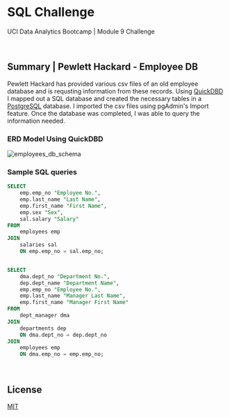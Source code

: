 # SQL Challenge

UCI Data Analytics Bootcamp | Module 9 Challenge

<br />

## Summary  |  Pewlett Hackard - Employee DB

Pewlett Hackard has provided various csv files of an old employee database and is requsting information from these records. Using <a href="https://app.quickdatabasediagrams.com/#/">QuickDBD</a> I mapped out a SQL database and created the necessary tables in a <a href="https://www.postgresql.org/">PostgreSQL</a> database. I imported the csv files using pgAdmin's Import feature. Once the database was completed, I was able to query the information needed.

### ERD Model Using QuickDBD

![employees_db_schema](https://user-images.githubusercontent.com/82631980/221395603-a9994472-9618-461b-af11-13bf38110154.png)

### Sample SQL queries

```SQL
SELECT
	emp.emp_no "Employee No.",
	emp.last_name "Last Name",
	emp.first_name "First Name",
	emp.sex "Sex",
	sal.salary "Salary"
FROM
	employees emp
JOIN
	salaries sal
	ON emp.emp_no = sal.emp_no;


SELECT
	dma.dept_no "Department No.",
	dep.dept_name "Department Name",
	emp.emp_no "Employee No.",
	emp.last_name "Manager Last Name",
	emp.first_name "Manager First Name"
FROM
	dept_manager dma
JOIN
	departments dep
	ON dma.dept_no = dep.dept_no
JOIN
	employees emp
	ON dma.emp_no = emp.emp_no;
```

<br />

## License

[MIT](https://choosealicense.com/licenses/mit/)
